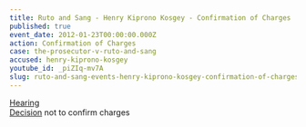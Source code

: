 ```yaml
---
title: Ruto and Sang - Henry Kiprono Kosgey - Confirmation of Charges
published: true
event_date: 2012-01-23T00:00:00.000Z
action: Confirmation of Charges
case: the-prosecutor-v-ruto-and-sang
accused: henry-kiprono-kosgey
youtube_id: _piZIq-mv7A
slug: ruto-and-sang-events-henry-kiprono-kosgey-confirmation-of-charges
---
```



[Hearing](https://youtu.be/_piZIq-mv7A)
<br>[Decision](https://www.icc-cpi.int/iccdocs/doc/doc1314535.pdf) not to confirm charges